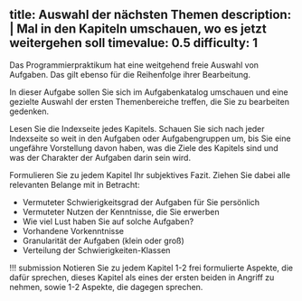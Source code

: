 title: Auswahl der nächsten Themen
description: |
  Mal in den Kapiteln umschauen, wo es jetzt weitergehen soll
timevalue: 0.5
difficulty: 1
---
Das Programmierpraktikum hat eine weitgehend freie Auswahl von Aufgaben.
Das gilt ebenso für die Reihenfolge ihrer Bearbeitung.

In dieser Aufgabe sollen Sie sich im Aufgabenkatalog umschauen und eine gezielte Auswahl
der ersten Themenbereiche treffen, die Sie zu bearbeiten gedenken.

Lesen Sie die Indexseite jedes Kapitels.
Schauen Sie sich nach jeder Indexseite so weit in den Aufgaben oder Aufgabengruppen um,
bis Sie eine ungefähre Vorstellung davon haben, was die Ziele des Kapitels sind und was
der Charakter der Aufgaben darin sein wird.

Formulieren Sie zu jedem Kapitel Ihr subjektives Fazit.
Ziehen Sie dabei alle relevanten Belange mit in Betracht:
- Vermuteter Schwierigkeitsgrad der Aufgaben für Sie persönlich
- Vermuteter Nutzen der Kenntnisse, die Sie erwerben
- Wie viel Lust haben Sie auf solche Aufgaben?
- Vorhandene Vorkenntnisse
- Granularität der Aufgaben (klein oder groß)
- Verteilung der Schwierigkeiten-Klassen

!!! submission
    Notieren Sie zu jedem Kapitel 1-2 frei formulierte Aspekte, die dafür sprechen, dieses
    Kapitel als eines der ersten beiden in Angriff zu nehmen, sowie 1-2 Aspekte, die dagegen sprechen.
